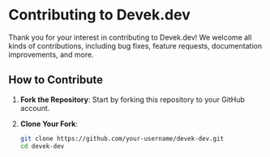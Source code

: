 # Contributing to Devek.dev

Thank you for your interest in contributing to Devek.dev! We welcome all kinds of contributions, including bug fixes, feature requests, documentation improvements, and more.

## How to Contribute

1. **Fork the Repository**: Start by forking this repository to your GitHub account.

2. **Clone Your Fork**:
   ```bash
   git clone https://github.com/your-username/devek-dev.git
   cd devek-dev
